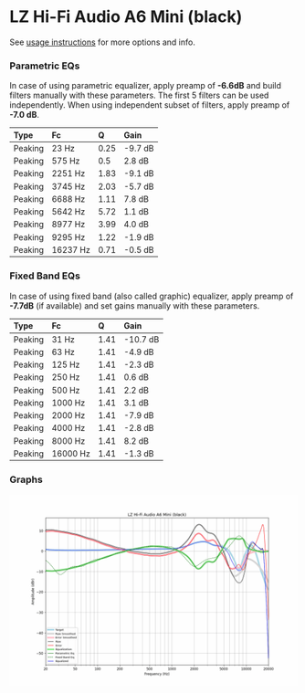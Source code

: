 # LZ Hi-Fi Audio A6 Mini (black)
See [usage instructions](https://github.com/jaakkopasanen/AutoEq#usage) for more options and info.

### Parametric EQs
In case of using parametric equalizer, apply preamp of **-6.6dB** and build filters manually
with these parameters. The first 5 filters can be used independently.
When using independent subset of filters, apply preamp of **-7.0 dB**.

| Type    | Fc       |    Q | Gain    |
|:--------|:---------|:-----|:--------|
| Peaking | 23 Hz    | 0.25 | -9.7 dB |
| Peaking | 575 Hz   | 0.5  | 2.8 dB  |
| Peaking | 2251 Hz  | 1.83 | -9.1 dB |
| Peaking | 3745 Hz  | 2.03 | -5.7 dB |
| Peaking | 6688 Hz  | 1.11 | 7.8 dB  |
| Peaking | 5642 Hz  | 5.72 | 1.1 dB  |
| Peaking | 8977 Hz  | 3.99 | 4.0 dB  |
| Peaking | 9295 Hz  | 1.22 | -1.9 dB |
| Peaking | 16237 Hz | 0.71 | -0.5 dB |

### Fixed Band EQs
In case of using fixed band (also called graphic) equalizer, apply preamp of **-7.7dB**
(if available) and set gains manually with these parameters.

| Type    | Fc       |    Q | Gain     |
|:--------|:---------|:-----|:---------|
| Peaking | 31 Hz    | 1.41 | -10.7 dB |
| Peaking | 63 Hz    | 1.41 | -4.9 dB  |
| Peaking | 125 Hz   | 1.41 | -2.3 dB  |
| Peaking | 250 Hz   | 1.41 | 0.6 dB   |
| Peaking | 500 Hz   | 1.41 | 2.2 dB   |
| Peaking | 1000 Hz  | 1.41 | 3.1 dB   |
| Peaking | 2000 Hz  | 1.41 | -7.9 dB  |
| Peaking | 4000 Hz  | 1.41 | -2.8 dB  |
| Peaking | 8000 Hz  | 1.41 | 8.2 dB   |
| Peaking | 16000 Hz | 1.41 | -1.3 dB  |

### Graphs
![](./LZ%20Hi-Fi%20Audio%20A6%20Mini%20(black).png)